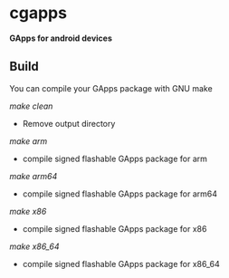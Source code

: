# cgapps

**GApps for android devices**

Build
-------------------

You can compile your GApps package with GNU make

_make clean_
- Remove output directory

_make arm_
- compile signed flashable GApps package for arm

_make arm64_
- compile signed flashable GApps package for arm64

_make x86_
- compile signed flashable GApps package for x86

_make x86_64_
- compile signed flashable GApps package for x86_64
